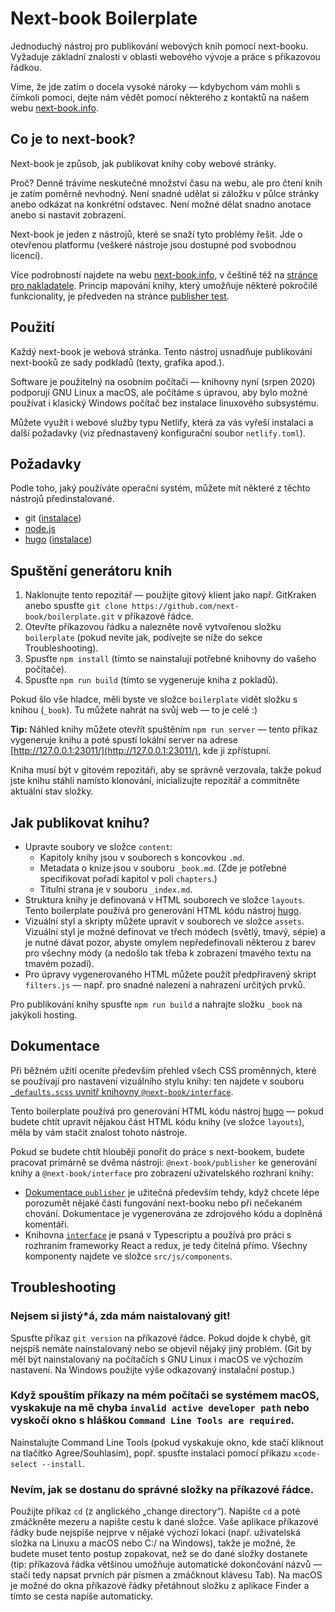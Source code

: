 # Next-book Boilerplate

Jednoduchý nástroj pro publikování webových knih pomocí next-booku. Vyžaduje základní znalosti v oblasti webového vývoje a práce s příkazovou řádkou.

Víme, že jde zatím o docela vysoké nároky — kdybychom vám mohli s čímkoli pomoci, dejte nám vědět pomocí některého z kontaktů na našem webu [next-book.info](https://next-book.info).

## Co je to next-book?

Next-book je způsob, jak publikovat knihy coby webové stránky.

Proč? Denně trávíme neskutečné množství času na webu, ale pro čtení knih je zatím poměrně nevhodný. Není snadné udělat si záložku v půlce stránky anebo odkázat na konkrétní odstavec. Není možné dělat snadno anotace anebo si nastavit zobrazení.

Next-book je jeden z nástrojů, které se snaží tyto problémy řešit. Jde o otevřenou platformu (veškeré nástroje jsou dostupné pod svobodnou licencí).

Více podrobností najdete na webu [next-book.info](https://www.next-book.info), v češtině též na [stránce pro nakladatele](https://www.next-book.info/cs/). Princip mapování knihy, který umožňuje některé pokročilé funkcionality, je předveden na stránce [publisher test](https://next-book.github.io/publisher/).

## Použití

Každý next-book je webová stránka. Tento nástroj usnadňuje publikování next-booků ze sady podkladů (texty, grafika apod.).

Software je použitelný na osobním počítači — knihovny nyní (srpen 2020) podporují GNU Linux a macOS, ale počítáme s úpravou, aby bylo možné používat i klasický Windows počítač bez instalace linuxového subsystému.

Můžete využít i webové služby typu Netlify, která za vás vyřeší instalaci a další požadavky (viz přednastavený konfigurační soubor `netlify.toml`).

## Požadavky

Podle toho, jaký používáte operační systém, můžete mít některé z těchto nástrojů předinstalované.

- git ([instalace](https://git-scm.com/book/en/v2/Getting-Started-Installing-Git))
- [node.js](https://nodejs.org/en/)
- [hugo](https://gohugo.io/) ([instalace](https://gohugo.io/getting-started/installing))

## Spuštění generátoru knih

1. Naklonujte tento repozitář — použijte gitový klient jako např. GitKraken anebo spusťte `git clone https://github.com/next-book/boilerplate.git` v příkazové řádce.
2. Otevřte příkazovou řádku a nalezněte nově vytvořenou složku `boilerplate` (pokud nevíte jak, podívejte se níže do sekce Troubleshooting).
3. Spusťte `npm install` (tímto se nainstalují potřebné knihovny do vašeho počítače).
4. Spusťte `npm run build` (tímto se vygeneruje kniha z pokladů).

Pokud šlo vše hladce, měli byste ve složce `boilerplate` vidět složku s knihou (`_book`). Tu můžete nahrát na svůj web — to je celé :)

**Tip:** Náhled knihy můžete otevřít spuštěním `npm run server` — tento příkaz vygeneruje knihu a poté spustí lokální server na adrese [http://127.0.0.1:23011/](http://127.0.0.1:23011/), kde ji zpřístupní.

Kniha musí být v gitovém repozitáři, aby se správně verzovala, takže pokud jste knihu stáhli namísto klonování, inicializujte repozitář a commitněte aktuální stav složky.

## Jak publikovat knihu?

- Upravte soubory ve složce `content`:
  - Kapitoly knihy jsou v souborech s koncovkou `.md`.
  - Metadata o knize jsou v souboru `_book.md`. (Zde je potřebné specifikovat pořadí kapitol v poli `chapters`.)
  - Titulní strana je v souboru `_index.md`.
- Struktura knihy je definovaná v HTML souborech ve složce `layouts`. Tento boilerplate používá pro generování HTML kódu nástroj [hugo](https://gohugo.io/).
- Vizuální styl a skripty můžete upravit v souborech ve složce `assets`. Vizuální styl je možné definovat ve třech módech (světlý, tmavý, sépie) a je nutné dávat pozor, abyste omylem nepředefinovali některou z barev pro všechny módy (a nedošlo tak třeba k zobrazení tmavého textu na tmavém pozadí).
- Pro úpravy vygenerovaného HTML můžete použít předpřiravený skript `filters.js` — např. pro snadné nalezení a nahrazení určitých prvků.

Pro publikování knihy spusťte `npm run build` a nahrajte složku `_book` na jakýkoli hosting.

## Dokumentace

Při běžném užití oceníte především přehled všech CSS proměnných, které se používají pro nastavení vizuálního stylu knihy: ten najdete v souboru [`_defaults.scss` uvnitř knihovny `@next-book/interface`](https://github.com/next-book/interface/blob/main/src/scss/_defaults.scss).

Tento boilerplate používá pro generování HTML kódu nástroj [hugo](https://gohugo.io/) — pokud budete chtít upravit nějakou část HTML kódu knihy (ve složce `layouts`), měla by vám stačit znalost tohoto nástroje.

Pokud se budete chtít hlouběji ponořit do práce s next-bookem, budete pracovat primárně se dvěma nástroji: `@next-book/publisher` ke generování knihy a `@next-book/interface` pro zobrazení uživatelského rozhraní knihy:

- [Dokumentace `publisher`](https://next-book.github.io/publisher/api/) je užitečná především tehdy, když chcete lépe porozumět nějaké části fungování next-booku nebo při nečekaném chování. Dokumentace je vygenerována ze zdrojového kódu a doplněná komentáři.
- Knihovna [`interface`](https://github.com/next-book/interface) je psaná v Typescriptu a používá pro práci s rozhraním frameworky React a redux, je tedy čitelná přímo. Všechny komponenty najdete ve složce `src/js/components`.

## Troubleshooting

### Nejsem si jistý\*á, zda mám naistalovaný git!

Spusťte příkaz `git version` na příkazové řádce. Pokud dojde k chybě, git nejspíš nemáte nainstalovaný nebo se objevil nějaký jiný problém. (Git by měl být nainstalovaný na počítačích s GNU Linux i macOS ve výchozím nastavení. Na Windows použijte výše odkazovaný instalační postup.)

### Když spouštím příkazy na mém počítači se systémem macOS, vyskakuje na mě chyba `invalid active developer path` nebo vyskočí okno s hláškou `Command Line Tools are required`.

Nainstalujte Command Line Tools (pokud vyskakuje okno, kde stačí kliknout na tlačítko Agree/Souhlasím), popř. spusťte instalaci pomocí příkazu `xcode-select --install`.

### Nevím, jak se dostanu do správné složky na příkazové řádce.

Použijte příkaz `cd` (z anglického „change directory“). Napište `cd` a poté zmáčkněte mezeru a napište cestu k dané složce. Vaše aplikace příkazové řádky bude nejspíše nejprve v nějaké výchozí lokaci (např. uživatelská složka na Linuxu a macOS nebo C:/ na Windows), takže je možné, že budete muset tento postup zopakovat, než se do dané složky dostanete (tip: příkazová řádka většinou umožňuje automatické dokončování názvů — stačí tedy napsat prvních pár písmen a zmáčknout klávesu Tab). Na macOS je možné do okna příkazové řádky přetáhnout složku z aplikace Finder a tímto se cesta napíše automaticky.
